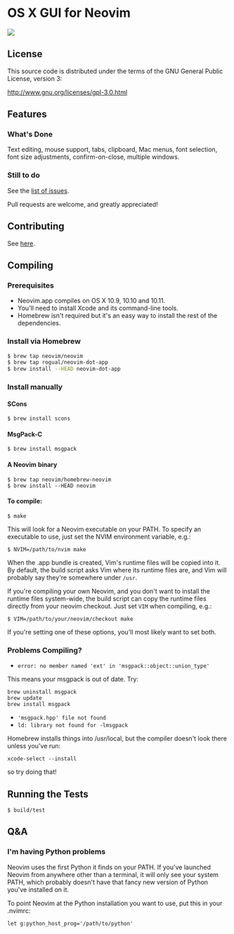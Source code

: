 # OS X GUI for Neovim

![](https://raw.githubusercontent.com/rogual/neovim-osx-gui/screenshots/1.png)


## License

This source code is distributed under the terms of the GNU General
Public License, version 3:

http://www.gnu.org/licenses/gpl-3.0.html

## Features

### What's Done

Text editing, mouse support, tabs, clipboard, Mac menus, font selection,
font size adjustments, confirm-on-close, multiple windows.

### Still to do

See the [list of issues](https://github.com/rogual/neovim-dot-app/issues).

Pull requests are welcome, and greatly appreciated!

## Contributing

See [here](https://github.com/rogual/neovim-dot-app/blob/master/CONTRIBUTING.md).

## Compiling

### Prerequisites

* Neovim.app compiles on OS X 10.9, 10.10 and 10.11.
* You'll need to install Xcode and its command-line tools.
* Homebrew isn't required but it's an easy way to install the rest of the
  dependencies.

### Install via Homebrew

```bash
$ brew tap neovim/neovim
$ brew tap rogual/neovim-dot-app
$ brew install --HEAD neovim-dot-app
```

### Install manually

#### SCons
    $ brew install scons

#### MsgPack-C
    $ brew install msgpack

#### A Neovim binary
    $ brew tap neovim/homebrew-neovim
    $ brew install --HEAD neovim

#### To compile:

    $ make

This will look for a Neovim executable on your PATH. To specify
an executable to use, just set the NVIM environment variable, e.g.:

    $ NVIM=/path/to/nvim make

When the .app bundle is created, Vim's runtime files will be copied into it.
By default, the build script asks Vim where its runtime files are, and Vim
will probably say they're somewhere under `/usr`.

If you're compiling your own Neovim, and you don't want to install the runtime
files system-wide, the build script can copy the runtime files directly from
your neovim checkout. Just set `VIM` when compiling, e.g.:

    $ VIM=/path/to/your/neovim/checkout make

If you're setting one of these options, you'll most likely want to set both.

### Problems Compiling?

* `error: no member named 'ext' in 'msgpack::object::union_type'`

This means your msgpack is out of date. Try:

    brew uninstall msgpack
    brew update
    brew install msgpack

* `'msgpack.hpp' file not found`
* `ld: library not found for -lmsgpack`

Homebrew installs things into /usr/local, but the compiler doesn't look there
unless you've run:

    xcode-select --install

so try doing that!

## Running the Tests

    $ build/test

## Q&A

### I'm having Python problems

Neovim uses the first Python it finds on your PATH. If you've launched Neovim
from anywhere other than a terminal, it will only see your system PATH, which
probably doesn't have that fancy new version of Python you've installed on it.

To point Neovim at the Python installation you want to use, put this in
your .nvimrc:

    let g:python_host_prog='/path/to/python'
